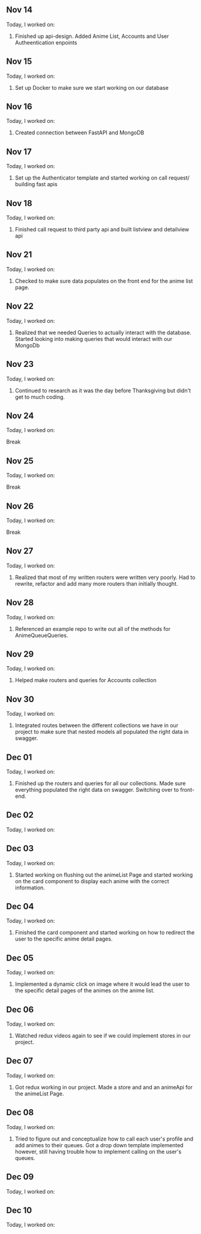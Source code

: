 ## Nov 14

Today, I worked on:

1. Finished up api-design. Added Anime List, Accounts and User Autheentication enpoints 

## Nov 15

Today, I worked on:

1. Set up Docker to make sure we start working on our database

## Nov 16

Today, I worked on:

1. Created connection between FastAPI and MongoDB

## Nov 17

Today, I worked on:

1. Set up the Authenticator template and started working on call request/ building fast apis

## Nov 18

Today, I worked on:

1. Finished call request to third party api and built listview and detailview api

## Nov 21

Today, I worked on:

1. Checked to make sure data populates on the front end for the anime list page.

## Nov 22

Today, I worked on:

1. Realized that we needed Queries to actually interact with the database. Started looking into making queries that would interact with our MongoDb 

## Nov 23

Today, I worked on:

1. Continued to research as it was the day before Thanksgiving but didn't get to much coding.

## Nov 24

Today, I worked on:

Break

## Nov 25

Today, I worked on:

Break

## Nov 26

Today, I worked on:

Break

## Nov 27

Today, I worked on:

1. Realized that most of my written routers were written very poorly. Had to rewrite, refactor and add many more routers than initially thought.

## Nov 28

Today, I worked on:

1. Referenced an example repo to write out all of the methods for AnimeQueueQueries.

## Nov 29

Today, I worked on:

1. Helped make routers and queries for Accounts collection  

## Nov 30

Today, I worked on:

1. Integrated routes between the different collections we have in our project to make sure that nested models all populated the right data in swagger.

## Dec 01

Today, I worked on:

1. Finished up the routers and queries for all our collections. Made sure everything populated the right data on swagger. Switching over to front-end. 

## Dec 02

Today, I worked on:


## Dec 03

Today, I worked on:

1. Started working on flushing out the animeList Page and started working on the card component to display each anime with the correct information.

## Dec 04

Today, I worked on:

1. Finished the card component and started working on how to redirect the user to the specific anime detail pages. 

## Dec 05

Today, I worked on:

1. Implemented a dynamic click on image where it would lead the user to the specific detail pages of the animes on the anime list.

## Dec 06

Today, I worked on:

1. Watched redux videos again to see if we could implement stores in our project.

## Dec 07

Today, I worked on:

1. Got redux working in our project. Made a store and and an animeApi for the animeList Page.

## Dec 08

Today, I worked on:

1. Tried to figure out and conceptualize how to call each user's profile and add animes to their queues. Got a drop down template implemented however, still having trouble how to implement calling on the user's queues.

## Dec 09

Today, I worked on:

## Dec 10

Today, I worked on:
